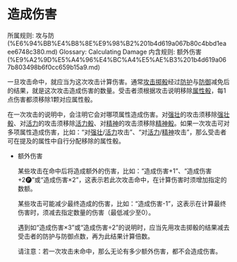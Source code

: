 # 造成伤害

所属规则: 攻与防 (%E6%94%BB%E4%B8%8E%E9%98%B2%201b4d619a067b80c4bbd1eaee6748c380.md)
Glossary: Calculating Damage
内含规则: 额外伤害 (%E9%A2%9D%E5%A4%96%E4%BC%A4%E5%AE%B3%201b4d619a067b803498b6f0cc659b15a9.md)

一旦攻击命中，就应当为这次攻击计算伤害。通常[攻击掷骰](%E6%94%BB%E5%87%BB%E6%8E%B7%E9%AA%B0%201b4d619a067b80299a42f43fa6c00c03.md)经过[防护](%E9%98%B2%E6%8A%A4%E5%87%8F%E5%85%8D%201b4d619a067b80d9bcddf74f59410326.md)与[防御](%E9%98%B2%E5%BE%A1%201b4d619a067b80c1b469edf3fc8d5ea0.md)减免后的结果，就是这次攻击造成伤害的数量。受击者须根据攻击说明移除[属性骰](%E5%B1%9E%E6%80%A7%E9%AA%B0%201b3d619a067b80d2a1ebea63149d92fb.md)，每1点伤害都须移除1颗对应属性骰。

在一次攻击的说明中，会注明它会对哪项属性造成伤害。对[强壮](%E5%BC%BA%E5%A3%AE%201b3d619a067b8018b6a6d9d43490bbdc.md)的攻击须移除[强壮骰](%E5%BC%BA%E5%A3%AE%E9%AA%B0%201b3d619a067b806094ebcc0abdf4ba13.md)、对[活力](%E6%B4%BB%E5%8A%9B%201b3d619a067b805391c0d92f6a9c2e06.md)的攻击须移除[活力骰](%E6%B4%BB%E5%8A%9B%E9%AA%B0%201b3d619a067b8019a494fecc31aaaafa.md)、对[精神](%E7%B2%BE%E7%A5%9E%201b3d619a067b800a8da5d96dd60be2b1.md)的攻击须移除[精神骰](%E7%B2%BE%E7%A5%9E%E9%AA%B0%201b3d619a067b80a8a9ffef3e0057db9d.md)。如果一次攻击可对多项属性造成伤害，比如：“对[强壮](%E5%BC%BA%E5%A3%AE%201b3d619a067b8018b6a6d9d43490bbdc.md)/[活力](%E6%B4%BB%E5%8A%9B%201b3d619a067b805391c0d92f6a9c2e06.md)攻击”、“对[活力](%E6%B4%BB%E5%8A%9B%201b3d619a067b805391c0d92f6a9c2e06.md)/[精神](%E7%B2%BE%E7%A5%9E%201b3d619a067b800a8da5d96dd60be2b1.md)攻击”，那么受击者可在提及的属性中自行分配移除的属性骰。

- 额外伤害
    
    
    某些攻击在命中后将造成额外的伤害，比如：“造成伤害+1”、“造成伤害+2🅟”或“造成伤害×2”，这表示若此次攻击命中，在计算伤害时须增加指定的数额。
    
    某些攻击可能减少最终造成的伤害，比如：“造成伤害-1”，这表示在计算最终伤害时，须减去指定数量的伤害（最低减少至0）。
    
    遇到如“造成伤害×3”或“造成伤害÷2”的说明时，应当先用攻击掷骰的结果减去受击者的防护与防御点数，再为此结果计算倍数。
    
    请注意：若一次攻击未命中，那么无论有多少额外伤害，都不会造成伤害。